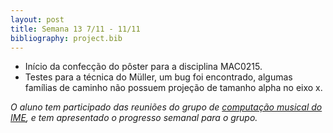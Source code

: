 ```yaml
---
layout: post
title: Semana 13 7/11 - 11/11
bibliography: project.bib
---
```


* Início da confecção do pôster para a disciplina MAC0215.
* Testes para a técnica do Müller, um bug foi encontrado, algumas
famílias de caminho não possuem projeção de tamanho alpha no eixo x.

*O aluno tem participado das reuniões do grupo de [computação musical do IME](http://compmus.ime.usp.br), e tem
apresentado o progresso semanal para o grupo.*
 
